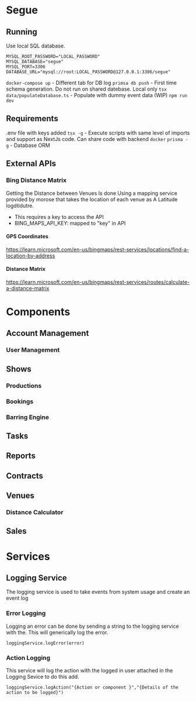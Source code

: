 # Segue

## Running

Use local SQL database.

```
MYSQL_ROOT_PASSWORD="LOCAL_PASSWORD"
MYSQL_DATABASE="segue"
MYSQL_PORT=3306
DATABASE_URL="mysql://root:LOCAL_PASSWORD@127.0.0.1:3306/segue"
```

`docker-compose up` - Different tab for DB log
`primsa db push` - First time schema generation. Do not run on shared datebase. Local only
`tsx data/populateDatabase.ts` - Populate with dummy event data (WIP)
`npm run dev`

## Requirements

.env file with keys added
`tsx -g` - Execute scripts with same level of imports and support as NextJs code. Can share code with backend
`docker`
`prisma -g` - Database ORM

## External APIs

### Bing Distance Matrix

Getting the Distance between Venues Is done Using a mapping service provided by morose that takes the location of
each venue as A Latitude logdtidutre.

- This requires a key to access the API
- BING_MAPS_API_KEY: mapped to "key" in API

#### GPS Coordinates

https://learn.microsoft.com/en-us/bingmaps/rest-services/locations/find-a-location-by-address

#### Distance Matrix

https://learn.microsoft.com/en-us/bingmaps/rest-services/routes/calculate-a-distance-matrix

# Components

## Account Management

### User Management

## Shows

### Productions

### Bookings

### Barring Engine

## Tasks

## Reports

## Contracts

## Venues

### Distance Calculator

## Sales

# Services

## Logging Service

The logging service is used to take events from system usage and create an event log

### Error Logging

Logging an error can be done by sending a string to the logging service with the. This will generically log the error.

`loggingService.logError(error)`

### Action Logging

This service will log the action with the logged in user attached in the Logging Sevice to do this add.

`loggingService.logAction("{Action or component }","{Details of the action to be logged}")`
